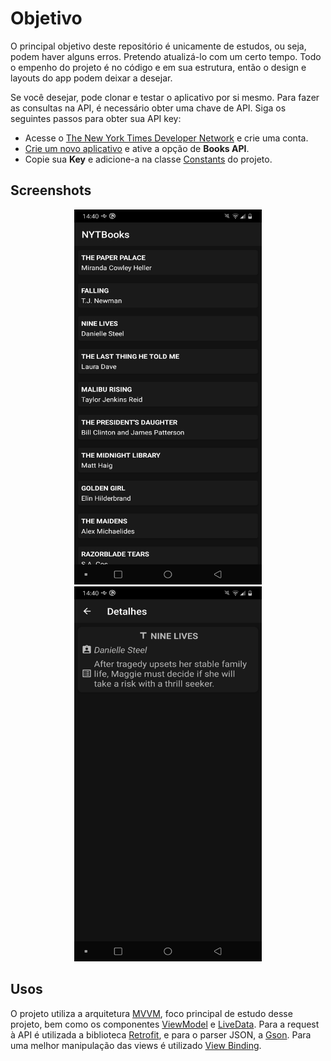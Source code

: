 # Objetivo

O principal objetivo deste repositório é unicamente de estudos, ou seja, podem haver alguns erros. Pretendo atualizá-lo com um certo tempo. 
Todo o empenho do projeto é no código e em sua estrutura, então o design e layouts do app podem deixar a desejar.

Se você desejar, pode clonar e testar o aplicativo por si mesmo. Para fazer as consultas na API, é necessário obter uma chave de API. Siga os seguintes passos para obter sua API key:
- Acesse o [The New York Times Developer Network](https://developer.nytimes.com/accounts/login) e crie uma conta.
- [Crie um novo aplicativo](https://developer.nytimes.com/my-apps/new-app) e ative a opção de **Books API**.
- Copie sua **Key** e adicione-a na classe [Constants](https://github.com/jsericksk/NYTBooks/blob/master/app/src/main/java/com/kproject/nytbooks/utils/Constants.kt) do projeto.

## Screenshots

<p align="center">
  <img src="screenshots/screenshot-1[1].png" width="300" height="600" />
  <img src="screenshots/screenshot-2[1].png" width="300" height="600" />
</p>

## Usos

O projeto utiliza a arquitetura [MVVM](https://developer.android.com/jetpack/guide), foco principal de estudo desse projeto, bem como os componentes [ViewModel](https://developer.android.com/topic/libraries/architecture/viewmodel) e [LiveData](https://developer.android.com/topic/libraries/architecture/livedata).
Para a request à API é utilizada a biblioteca [Retrofit](https://github.com/square/retrofit), e para o parser JSON, a [Gson](https://github.com/google/gson). 
Para uma melhor manipulação das views é utilizado [View Binding](https://developer.android.com/topic/libraries/view-binding).
